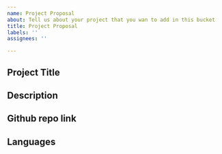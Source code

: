 ```yaml
---
name: Project Proposal
about: Tell us about your project that you wan to add in this bucket
title: Project Proposal
labels: ''
assignees: ''

---
```


## Project Title

## Description

## Github repo link

## Languages
